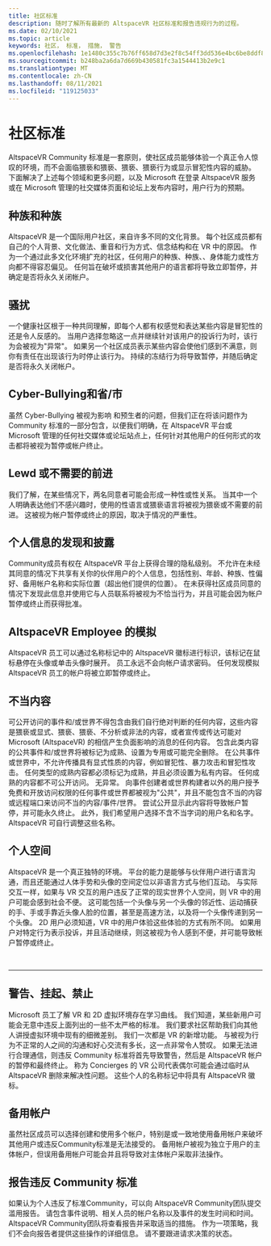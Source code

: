 ```yaml
---
title: 社区标准
description: 随时了解所有最新的 AltspaceVR 社区标准和报告违规行为的过程。
ms.date: 02/10/2021
ms.topic: article
keywords: 社区， 标准， 措施， 警告
ms.openlocfilehash: 1e1480c355c7b76ff658d7d3e2f8c54ff3dd536e4bc6be8ddf8378299d0250c1
ms.sourcegitcommit: b248ba2a6da7d669b430581fc3a1544413b2e9c1
ms.translationtype: MT
ms.contentlocale: zh-CN
ms.lasthandoff: 08/11/2021
ms.locfileid: "119125033"
---
```

# <a name="community-standards"></a>社区标准

AltspaceVR Community 标准是一套原则，使社区成员能够体验一个真正令人惊叹的环境，而不会面临猥亵和猥亵、猥亵、猥亵行为或显示冒犯性内容的威胁。 下面解决了上述每个领域和更多问题，以及 Microsoft 在登录 AltspaceVR 服务或在 Microsoft 管理的社交媒体页面和论坛上发布内容时，用户行为的预期。

## <a name="defamation-and-intolerance"></a>种族和种族

AltspaceVR 是一个国际用户社区，来自许多不同的文化背景。 每个社区成员都有自己的个人背景、文化做法、重音和行为方式、信念结构和在 VR 中的原因。 作为一个通过此多文化环境扩充的社区，任何用户的种族、种族、、身体能力或性方向都不得容忍偏见。 任何旨在破坏或损害其他用户的语言都将导致立即暂停，并确定是否将永久关闭帐户。

## <a name="harassment"></a>骚扰 

一个健康社区根于一种共同理解，即每个人都有权感觉和表达某些内容是冒犯性的还是令人反感的。 当用户选择忽略这一点并继续针对该用户的投诉行为时，该行为会被视为"异常"。 如果另一个社区成员表示某些内容会使他们感到不满意，则你有责任在出现该行为时停止该行为。 持续的冻结行为将导致暂停，并随后确定是否将永久关闭帐户。

## <a name="cyber-bullying-and-intimidation"></a>Cyber-Bullying和省/市

虽然 Cyber-Bullying 被视为影响 和预生者的问题，但我们正在将该问题作为 Community 标准的一部分包含，以便我们明确，在 AltspaceVR 平台或 Microsoft 管理的任何社交媒体或论坛站点上，任何针对其他用户的任何形式的攻击都将被视为暂停或帐户终止。

## <a name="lewd-or-unwanted-advances"></a>Lewd 或不需要的前进

我们了解，在某些情况下，两名同意者可能会形成一种性或性关系。 当其中一个人明确表达他们不感兴趣时，使用的性语言或猥亵语言将被视为猥亵或不需要的前进。 这被视为帐户暂停或终止的原因，取决于情况的严重性。

## <a name="discovery-and-disclosure-of-personal-information"></a>个人信息的发现和披露

Community成员有权在 AltspaceVR 平台上获得合理的隐私级别。 不允许在未经其同意的情况下共享有关你的伙伴用户的个人信息，包括性别、年龄、种族、性偏好、备用帐户名称和实际位置（超出他们提供的位置）。 在未获得社区成员同意的情况下发现此信息并使用它与人员联系将被视为不恰当行为，并且可能会因为帐户暂停或终止而获得批准。

## <a name="impersonation-of-an-altspacevr-employee"></a>AltspaceVR Employee 的模拟

AltspaceVR 员工可以通过名称标记中的 AltspaceVR 徽标进行标识，该标记在鼠标悬停在头像或单击头像时展开。 员工永远不会向帐户请求密码。 任何发现模拟 AltspaceVR 员工的帐户将被立即暂停或终止。

## <a name="inappropriate-content"></a>不当内容

可公开访问的事件和/或世界不得包含由我们自行绝对判断的任何内容，这些内容是猥亵或显式、猥亵、猥亵、不分析或非法的内容，或者宣传或传达可能对 Microsoft (AltspaceVR) 的相信产生负面影响的消息的任何内容。 包含此类内容的公共事件和/或世界将被标记为成熟、设置为专用或可能完全删除。 在公共事件或世界中，不允许传播具有显式性质的内容，例如冒犯性、暴力攻击和冒犯性攻击。 任何类型的成熟内容都必须标记为成熟，并且必须设置为私有内容。 任何成熟的内容都不可公开访问。 无异常。 向事件创建者或世界构建者以外的用户授予免费和开放访问权限的任何事件或世界都被视为"公共"，并且不能包含不当的内容或远程端口来访问不当的内容/事件/世界。 尝试公开显示此内容将导致帐户暂停，并可能永久终止。  此外，我们希望用户选择不含不当字词的用户名和名字。 AltspaceVR 可自行调整这些名称。

## <a name="personal-space"></a>个人空间

AltspaceVR 是一个真正独特的环境。 平台的能力是能够与伙伴用户进行语言沟通，而且还能通过人体手势和头像的空间定位以非语言方式与他们互动。 与实际交互一样，如果与 VR 交互的用户违反了正常的现实世界个人空间，则 VR 中的用户可能会感到社会不便。 这可能包括一个头像与另一个头像的邻近性、运动捕获的手、手或手靠近头像人脸的位置，甚至是高速方法，以及将一个头像传递到另一个头像。  2D 用户必须知道，VR 中的用户体验这些体验的方式有所不同。 如果用户对特定行为表示投诉，并且活动继续，则这被视为令人感到不便，并可能导致帐户暂停或终止。

<br>
<hr>
 
## <a name="warning-suspension-banishment"></a>警告、挂起、禁止

Microsoft 员工了解 VR 和 2D 虚拟环境存在学习曲线。 我们知道，某些新用户可能会无意中违反上面列出的一些不太严格的标准。 我们要求社区帮助我们向其他人讲授虚拟环境中现有的细微差别。 我们一次都是 VR 的新增功能。 与被视为行为不正常的人之间的沟通和好心交流有多长，这一点非常令人赞叹。 如果无法进行合理通信，则违反 Community 标准将首先导致警告，然后是 AltspaceVR 帐户的暂停和最终终止。 称为 Concierges 的 VR 公司代表偶尔可能会通过临时从 AltspaceVR 删除来解决性问题。 这些个人的名称标记中将具有 AltspaceVR 徽标。

## <a name="alternate-accounts"></a>备用帐户

虽然社区成员可以选择创建和使用多个帐户，特别是或一致地使用备用帐户来破坏其他用户或违反Community标准是无法接受的。 备用帐户被视为独立于用户的主体帐户，但误用备用帐户可能会并且将导致对主体帐户采取非法操作。

## <a name="reporting-violations-of-the-community-standards"></a>报告违反 Community 标准

如果认为个人违反了标准Community，可以向 AltspaceVR Community团队提交滥用报告。 请包含事件说明、相关人员的帐户名称以及事件的发生时间和时间。 AltspaceVR Community团队将查看报告并采取适当的措施。 作为一项策略，我们不会向报告者提供这些操作的详细信息。 请不要跟进请求决策的状态。